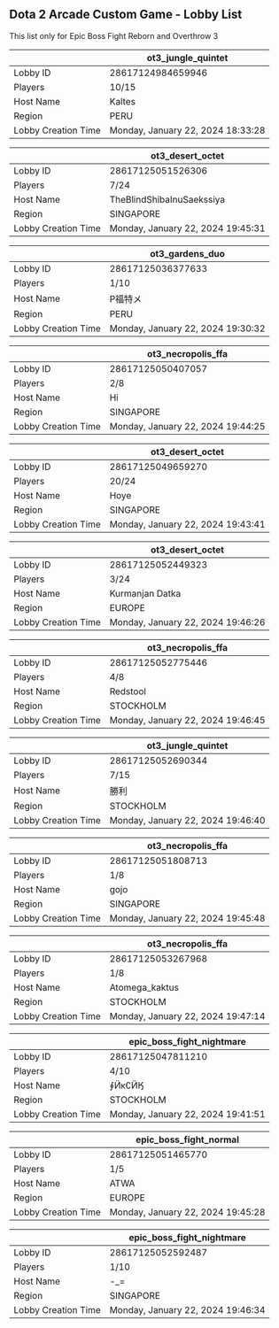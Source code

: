 ## Dota 2 Arcade Custom Game - Lobby List

This list only for Epic Boss Fight Reborn and Overthrow 3

|  | ot3_jungle_quintet |
| ------ | ------ |
| Lobby ID | 28617124984659946 |
| Players | 10/15 |
| Host Name | Kaltes |
| Region | PERU |
| Lobby Creation Time | Monday, January 22, 2024 18:33:28 |


|  | ot3_desert_octet |
| ------ | ------ |
| Lobby ID | 28617125051526306 |
| Players | 7/24 |
| Host Name | TheBlindShibaInuSaekssiya |
| Region | SINGAPORE |
| Lobby Creation Time | Monday, January 22, 2024 19:45:31 |


|  | ot3_gardens_duo |
| ------ | ------ |
| Lobby ID | 28617125036377633 |
| Players | 1/10 |
| Host Name | P福特メ |
| Region | PERU |
| Lobby Creation Time | Monday, January 22, 2024 19:30:32 |


|  | ot3_necropolis_ffa |
| ------ | ------ |
| Lobby ID | 28617125050407057 |
| Players | 2/8 |
| Host Name | Hi |
| Region | SINGAPORE |
| Lobby Creation Time | Monday, January 22, 2024 19:44:25 |


|  | ot3_desert_octet |
| ------ | ------ |
| Lobby ID | 28617125049659270 |
| Players | 20/24 |
| Host Name | Hoye |
| Region | SINGAPORE |
| Lobby Creation Time | Monday, January 22, 2024 19:43:41 |


|  | ot3_desert_octet |
| ------ | ------ |
| Lobby ID | 28617125052449323 |
| Players | 3/24 |
| Host Name | Kurmanjan Datka |
| Region | EUROPE |
| Lobby Creation Time | Monday, January 22, 2024 19:46:26 |


|  | ot3_necropolis_ffa |
| ------ | ------ |
| Lobby ID | 28617125052775446 |
| Players | 4/8 |
| Host Name | Redstool |
| Region | STOCKHOLM |
| Lobby Creation Time | Monday, January 22, 2024 19:46:45 |


|  | ot3_jungle_quintet |
| ------ | ------ |
| Lobby ID | 28617125052690344 |
| Players | 7/15 |
| Host Name | 勝利 |
| Region | STOCKHOLM |
| Lobby Creation Time | Monday, January 22, 2024 19:46:40 |


|  | ot3_necropolis_ffa |
| ------ | ------ |
| Lobby ID | 28617125051808713 |
| Players | 1/8 |
| Host Name | gojo |
| Region | SINGAPORE |
| Lobby Creation Time | Monday, January 22, 2024 19:45:48 |


|  | ot3_necropolis_ffa |
| ------ | ------ |
| Lobby ID | 28617125053267968 |
| Players | 1/8 |
| Host Name | Atomega_kaktus |
| Region | STOCKHOLM |
| Lobby Creation Time | Monday, January 22, 2024 19:47:14 |


|  | epic_boss_fight_nightmare |
| ------ | ------ |
| Lobby ID | 28617125047811210 |
| Players | 4/10 |
| Host Name | ∮Ӥκ∁ӤӃ |
| Region | STOCKHOLM |
| Lobby Creation Time | Monday, January 22, 2024 19:41:51 |


|  | epic_boss_fight_normal |
| ------ | ------ |
| Lobby ID | 28617125051465770 |
| Players | 1/5 |
| Host Name | ATWA |
| Region | EUROPE |
| Lobby Creation Time | Monday, January 22, 2024 19:45:28 |


|  | epic_boss_fight_nightmare |
| ------ | ------ |
| Lobby ID | 28617125052592487 |
| Players | 1/10 |
| Host Name | -_= |
| Region | SINGAPORE |
| Lobby Creation Time | Monday, January 22, 2024 19:46:34 |


